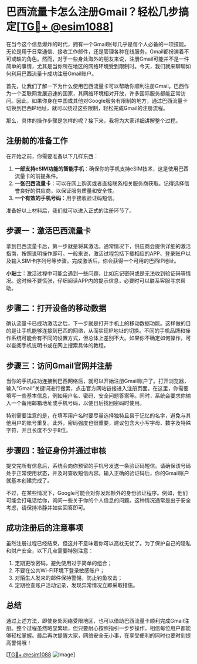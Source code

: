 # 巴西流量卡怎么注册Gmail？轻松几步搞定[[TG💪+ @esim1088](https://t.me/s/esim1088)]

在当今这个信息爆炸的时代，拥有一个Gmail账号几乎是每个人必备的一项技能。无论是用于日常通信、接收工作邮件，还是管理各种在线服务，Gmail都扮演着不可或缺的角色。然而，对于一些身处海外的朋友来说，注册Gmail可能并不是一件简单的事情，尤其是当你所在地区的网络环境受到限制时。今天，我们就来聊聊如何利用巴西流量卡成功注册Gmail账户。

首先，让我们了解一下为什么使用巴西流量卡可以帮助你顺利注册Gmail。巴西作为一个互联网发展迅速的国家，其网络环境相对开放，许多国际服务都能正常访问。因此，如果你身在中国或其他对Google服务有限制的地方，通过巴西流量卡切换到巴西IP地址，就可以绕过这些限制，轻松完成Gmail的注册流程。

那么，具体的操作步骤是怎样的呢？接下来，我将为大家详细讲解整个过程。

## 注册前的准备工作

在开始之前，你需要准备以下几样东西：

1. **一部支持eSIM功能的智能手机**：确保你的手机支持eSIM技术，这是使用巴西流量卡的前提条件。
2. **一张巴西流量卡**：可以在网上购买或者直接联系相关服务商获取。记得选择信誉良好的供应商，以保证服务质量和安全性。
3. **一个有效的手机号码**：用于接收验证码短信。

准备好以上材料后，我们就可以进入正式的注册环节了。

## 步骤一：激活巴西流量卡

拿到巴西流量卡后，第一步就是将其激活。通常情况下，供应商会提供详细的激活指南，按照说明操作即可。一般来说，激活过程包括下载相应的APP、登录账户以及输入SIM卡序列号等步骤。完成激活后，你会获得一个可用的巴西IP地址。

**小贴士**：激活过程中可能会遇到一些问题，比如忘记密码或是无法收到验证码等情况。这时候不要慌张，仔细阅读APP内的提示信息，必要时可以联系客服寻求帮助。

## 步骤二：打开设备的移动数据

确认流量卡已成功激活之后，下一步就是打开手机上的移动数据功能。这样做的目的是让手机能够连接到巴西的网络，从而实现IP地址的切换。不同的手机品牌和操作系统可能会有不同的设置方式，但总体上差别不大。如果你不确定如何操作，可以查阅手机说明书或在网上搜索具体的教程。

## 步骤三：访问Gmail官网并注册

当你的手机成功连接到巴西网络后，就可以开始注册Gmail账户了。打开浏览器，输入“Gmail”关键词进行搜索，点击官方网站链接进入注册页面。在这里，你需要填写一些基本信息，例如用户名、密码、安全问题答案等。同时，系统会要求你输入一个备用邮箱地址或手机号码，以便日后找回密码时使用。

特别需要注意的是，在填写用户名时要尽量选择独特且易于记忆的名字，避免与其他用户的账号重复。此外，密码强度也很重要，建议包含大小写字母、数字及特殊字符，并且长度不少于8位。

## 步骤四：验证身份并通过审核

提交完所有信息后，系统会向你预留的手机号发送一条验证码短信。请确保该号码处于正常使用状态，并及时查收短信内容。输入正确的验证码后，你的Gmail账户就基本创建完成了。

不过，在某些情况下，Google可能会对你发起额外的身份验证程序。例如，他们可能会打电话给你，询问一些关于你的个人信息的问题。这种情况通常是出于安全考虑，请保持冷静并如实回答即可。

## 成功注册后的注意事项

虽然注册过程已经结束，但这并不意味着你可以高枕无忧了。为了保护自己的隐私和财产安全，以下几点需要特别注意：

1. 定期更改密码，避免使用过于简单的组合；
2. 不要在公共Wi-Fi环境下登录敏感账户；
3. 对陌生人发来的邮件保持警惕，防止钓鱼攻击；
4. 定期检查账户活动记录，发现异常情况立即采取措施。

## 总结

通过上述方法，即使身处网络受限地区，也可以借助巴西流量卡顺利完成Gmail注册。整个过程虽然略显繁琐，但只要耐心按照指引一步步操作，相信每位用户都能够轻松掌握。最后再次提醒大家，网络安全无小事，在享受便利的同时也要时刻提高警惕哦！

[[TG💪+ @esim1088](https://t.me/s/esim1088) ![Image](https://i.postimg.cc/4NQfJmqS/Snipaste-2025-05-13-00-14-12.png)]